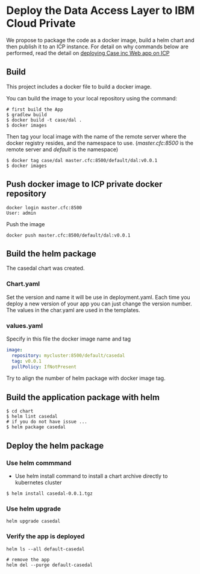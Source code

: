 # Deploy the Data Access Layer to IBM Cloud Private

We propose to package the code as a docker image, build a helm chart and then publish it to an ICP instance.
For detail on why commands below are performed, read the detail on [deploying Case inc Web app on ICP](https://github.com/ibm-cloud-architecture/refarch-caseinc-app/blob/master/docs/run-icp.md)

## Build
This project includes a docker file to build a docker image.

You can build the image to your local repository using the command:
```
# first build the App
$ gradlew build
$ docker build -t case/dal .
$ docker images
```
Then tag your local image with the name of the remote server where the docker registry resides, and the namespace to use. (*master.cfc:8500* is the remote server and *default* is the namespace)
```
$ docker tag case/dal master.cfc:8500/default/dal:v0.0.1
$ docker images
```
## Push docker image to ICP private docker repository

```
docker login master.cfc:8500
User: admin
```
Push the image
```
docker push master.cfc:8500/default/dal:v0.0.1
```

## Build the helm package

The casedal chart was created.
### Chart.yaml
Set the version and name it will be use in deployment.yaml. Each time you deploy a new version of your app you can just change the version number. The values in the char.yaml are used in the templates.

### values.yaml
Specify in this file the docker image name and tag
```yaml
image:
  repository: mycluster:8500/default/casedal
  tag: v0.0.1
  pullPolicy: IfNotPresent
```

Try to align the number of helm package with docker image tag.

## Build the application package with helm
```
$ cd chart
$ helm lint casedal
# if you do not have issue ...
$ helm package casedal
```

## Deploy the helm package

### Use helm commmand
* Use helm install command to install a chart archive directly to kubernetes cluster
```
$ helm install casedal-0.0.1.tgz
```

### Use helm upgrade
```
helm upgrade casedal
```

### Verify the app is deployed
```
helm ls --all default-casedal

# remove the app
helm del --purge default-casedal
```
